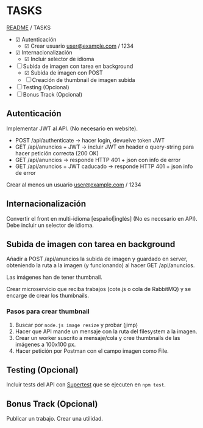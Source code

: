 # TASKS

[README](../README.md) / TASKS

* &#9745; Autenticación
  - &#9745; Crear usuario user@example.com / 1234
* &#9745; Internacionalización
  - &#9745; Incluir selector de idioma
* &#9744; Subida de imagen con tarea en background
  - &#9745; Subida de imagen con POST
  - &#9744; Creación de thumbnail de imagen subida
* &#9744; Testing (Opcional)
* &#9744; Bonus Track (Opcional)

## Autenticación

Implementar JWT al API. (No necesario en website).

* POST /api/authenticate -> hacer login, devuelve token JWT
* GET /api/anuncios + JWT -> incluir JWT en header o query-string para hacer petición correcta (200 OK)
* GET /api/anuncios -> responde HTTP 401 + json con info de error
* GET /api/anuncios + JWT caducado -> responde HTTP 401 + json info de error

Crear al menos un usuario user@example.com / 1234

## Internacionalización

Convertir el front en multi-idioma [español|inglés] (No es necesario en API).
Debe incluir un selector de idioma.

## Subida de imagen con tarea en background

Añadir a POST /api/anuncios la subida de imagen y guardado en server, obteniendo la ruta a la imagen (y funcionando) al hacer GET /api/anuncios.

Las imágenes han de tener thumbnail.

Crear microservicio que reciba trabajos (cote.js o cola de RabbitMQ) y se encarge de crear los thumbnails.

### Pasos para crear thumbnail

1. Buscar por `node.js image resize` y probar (jimp)
2. Hacer que API mande un mensaje con la ruta del filesystem a la imagen.
3. Crear un worker suscrito a mensaje/cola y cree thumbnails de las imágenes a 100x100 px.
4. Hacer petición por Postman con el campo imagen como File.

## Testing (Opcional)

Incluir tests del API con [Supertest](https://github.com/visionmedia/supertest) que se ejecuten en `npm test`.

## Bonus Track (Opcional)

Publicar un trabajo. Crear una utilidad.